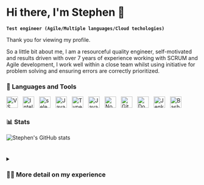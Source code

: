 # Hi there, I'm Stephen 👋 

**`Test engineer (Agile/Multiple languages/Cloud techologies)`**

Thank you for viewing my profile.

So a little bit about me, I am a resourceful quality engineer, self-motivated and results driven with over 7 years of experience working with SCRUM and Agile development, I work well within a close team whilst using initiative for problem solving and ensuring errors are correctly prioritized.

 


### 🧰 Languages and Tools


<img align="left" alt="VS" width="30px" style="padding-right:10px;" src="https://cdn.jsdelivr.net/gh/devicons/devicon/icons/vscode/vscode-original.svg"/>
<img align="left" alt="Intellij" width="30px" style="padding-right:10px;" src="https://cdn.jsdelivr.net/gh/devicons/devicon/icons/intellij/intellij-plain.svg"/>
<img align="left" alt="selenium" width="30px" style="padding-right:10px;" src="https://cdn.jsdelivr.net/gh/devicons/devicon/icons/selenium/selenium-original.svg"/>
<img align="left" alt="Java" width="30px" style="padding-right:10px;" src="https://cdn.jsdelivr.net/gh/devicons/devicon/icons/java/java-original.svg"/>
<img align="left" alt="TypeScript" width="30px" style="padding-right:10px;" src="https://cdn.jsdelivr.net/gh/devicons/devicon/icons/typescript/typescript-plain.svg" />
<img align="left" alt="JavaScript" width="30px" style="padding-right:10px;" src="https://cdn.jsdelivr.net/gh/devicons/devicon/icons/javascript/javascript-plain.svg" />
<img align="left" alt="NodeJS" width="30px" style="padding-right:10px;" src="https://cdn.jsdelivr.net/gh/devicons/devicon/icons/nodejs/nodejs-original.svg" />
<img align="left" alt="Git" width="30px" style="padding-right:10px;" src="https://cdn.jsdelivr.net/gh/devicons/devicon/icons/git/git-original.svg" />
<img align="left" alt="Docker" width="30px" style="padding-right:10px;" src="https://cdn.jsdelivr.net/gh/devicons/devicon/icons/docker/docker-original-wordmark.svg" />
<img align="left" alt="Jenkins" width="30px" style="padding-right:10px;" src="https://cdn.jsdelivr.net/gh/devicons/devicon/icons/jenkins/jenkins-original.svg" />
<img align="left" alt="Bash" width="30px" style="padding-right:10px;" src="https://cdn.jsdelivr.net/gh/devicons/devicon/icons/bash/bash-original.svg" />
<br />



#

### 📊 Stats

![Stephen's GitHub stats](https://github-readme-stats.vercel.app/api?username=stephen-costello&show_icons=true&theme=gruvbox)

<!-- ![GitHub Streak](https://streak-stats.demolab.com?user=stephen-costello&theme=gruvbox&border_radius=4.5) -->

#

<details>
 <summary><h3>👨‍💻 More detail on my experience</h3></summary>
 
 I started my coding journey as a naive computer science student with a passion to learn everything I could about this programming world - code, unix, linux, theory. And all the while, teaching myself iOS development with a dream to build my own app, but that soon got overshadowed by my desire to excel in Java. A desire that landed me a full-stack software engineering job upon graduation. However, I had another desire I had been pursuing throughout this time - YouTube content creation. I eventually ended up quitting my software
 
 
